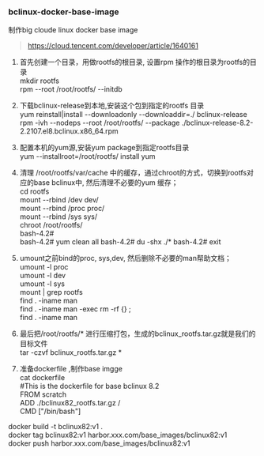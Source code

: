 ### bclinux-docker-base-image
制作big cloude linux docker base image

>https://cloud.tencent.com/developer/article/1640161
1. 首先创建一个目录，用做rootfs的根目录, 设置rpm 操作的根目录为rootfs的目录  
  mkdir rootfs  
  rpm --root  /root/rootfs/ --initdb  

2. 下载bclinux-release到本地,安装这个包到指定的rootfs 目录  
  yum reinstall|install --downloadonly --downloaddir=./ bclinux-release  
  rpm -ivh --nodeps --root /root/rootfs/  --package ./bclinux-release-8.2-2.2107.el8.bclinux.x86_64.rpm

3. 配置本机的yum源,安装yum package到指定rootfs目录  
  yum --installroot=/root/rootfs/  install yum

4. 清理 /root/rootfs/var/cache 中的缓存，通过chroot的方式，切换到rootfs对应的base bclinux中, 然后清理不必要的yum 缓存；  
  cd rootfs  
  mount --rbind /dev dev/  
  mount --rbind /proc proc/  
  mount --rbind /sys sys/  
  chroot /root/rootfs/  
    bash-4.2#  
    bash-4.2# yum clean all 
    bash-4.2# du -shx ./* 
    bash-4.2# exit 

6. umount之前bind的proc, sys,dev, 然后删除不必要的man帮助文档；  
  umount -l proc  
  umount -l dev  
  umount -l sys  
  mount | grep rootfs  
  find . -iname man  
  find . -iname man -exec rm -rf {} \;  
  find . -iname man

7. 最后把/root/rootfs/* 进行压缩打包，生成的bclinux_rootfs.tar.gz就是我们的目标文件  
  tar -czvf bclinux_rootfs.tar.gz   *   

8. 准备dockerfile ,制作base imgge  
  cat dockerfile  
  #This is the dockerfile for base bclinux 8.2  
  FROM scratch  
  ADD ./bclinux82_rootfs.tar.gz  /  
  CMD ["/bin/bash"]  

  docker build -t bclinux82:v1 .  
  docker tag bclinux82:v1 harbor.xxx.com/base_images/bclinux82:v1  
  docker push harbor.xxx.com/base_images/bclinux82:v1  
